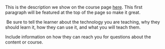 This is the description we show on the course page [here](https://lab.github.com/gaurav-p-14/simi-valley-political-candidates). This first paragraph will be featured at the top of the page so make it great.
​

​
Be sure to tell the learner about the technology you are teaching, why they should learn it, how they can use it, and what you will teach them.
​


Include information on how they can reach you for questions about the content or course. 